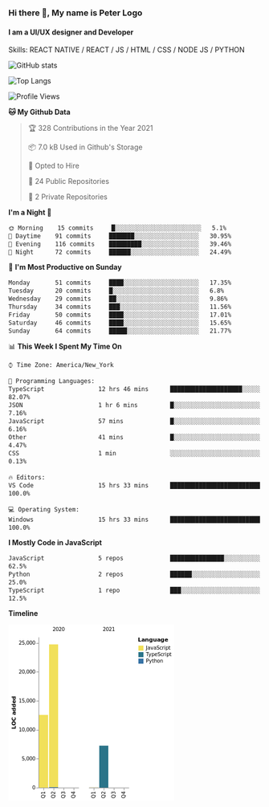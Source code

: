 ### Hi there 👋, My name is Peter Logo
#### I am a UI/UX designer and Developer
Skills: REACT NATIVE / REACT / JS / HTML / CSS / NODE JS / PYTHON

![GitHub stats](https://github-readme-stats.vercel.app/api?username=peterlogo&show_icons=true&count_private=true&theme=dark)

![Top Langs](https://github-readme-stats.vercel.app/api/top-langs/?username=peterlogo&theme=dark&layout=compact&langs_count=8)

<!--START_SECTION:waka-->
![Profile Views](http://img.shields.io/badge/Profile%20Views-0-blue)

**🐱 My Github Data** 

> 🏆 328 Contributions in the Year 2021
 > 
> 📦 7.0 kB Used in Github's Storage 
 > 
> 💼 Opted to Hire
 > 
> 📜 24 Public Repositories 
 > 
> 🔑 2 Private Repositories  
 > 
**I'm a Night 🦉** 

```text
🌞 Morning    15 commits     █░░░░░░░░░░░░░░░░░░░░░░░░   5.1% 
🌆 Daytime    91 commits     ███████░░░░░░░░░░░░░░░░░░   30.95% 
🌃 Evening    116 commits    █████████░░░░░░░░░░░░░░░░   39.46% 
🌙 Night      72 commits     ██████░░░░░░░░░░░░░░░░░░░   24.49%

```
📅 **I'm Most Productive on Sunday** 

```text
Monday       51 commits     ████░░░░░░░░░░░░░░░░░░░░░   17.35% 
Tuesday      20 commits     █░░░░░░░░░░░░░░░░░░░░░░░░   6.8% 
Wednesday    29 commits     ██░░░░░░░░░░░░░░░░░░░░░░░   9.86% 
Thursday     34 commits     ███░░░░░░░░░░░░░░░░░░░░░░   11.56% 
Friday       50 commits     ████░░░░░░░░░░░░░░░░░░░░░   17.01% 
Saturday     46 commits     ████░░░░░░░░░░░░░░░░░░░░░   15.65% 
Sunday       64 commits     █████░░░░░░░░░░░░░░░░░░░░   21.77%

```


📊 **This Week I Spent My Time On** 

```text
⌚︎ Time Zone: America/New_York

💬 Programming Languages: 
TypeScript               12 hrs 46 mins      ████████████████████░░░░░   82.07% 
JSON                     1 hr 6 mins         █░░░░░░░░░░░░░░░░░░░░░░░░   7.16% 
JavaScript               57 mins             █░░░░░░░░░░░░░░░░░░░░░░░░   6.16% 
Other                    41 mins             █░░░░░░░░░░░░░░░░░░░░░░░░   4.47% 
CSS                      1 min               ░░░░░░░░░░░░░░░░░░░░░░░░░   0.13%

🔥 Editors: 
VS Code                  15 hrs 33 mins      █████████████████████████   100.0%

💻 Operating System: 
Windows                  15 hrs 33 mins      █████████████████████████   100.0%

```

**I Mostly Code in JavaScript** 

```text
JavaScript               5 repos             ███████████████░░░░░░░░░░   62.5% 
Python                   2 repos             ██████░░░░░░░░░░░░░░░░░░░   25.0% 
TypeScript               1 repo              ███░░░░░░░░░░░░░░░░░░░░░░   12.5%

```


**Timeline**

![Chart not found](https://raw.githubusercontent.com/peterlogo/peterlogo/main/charts/bar_graph.png) 


<!--END_SECTION:waka-->


